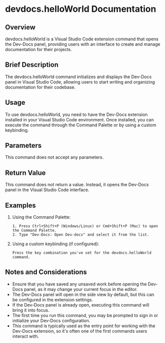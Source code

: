 # devdocs.helloWorld Documentation

## Overview

devdocs.helloWorld is a Visual Studio Code extension command that opens the Dev-Docs panel, providing users with an interface to create and manage documentation for their projects.

## Brief Description

The devdocs.helloWorld command initializes and displays the Dev-Docs panel in Visual Studio Code, allowing users to start writing and organizing documentation for their codebase.

## Usage

To use devdocs.helloWorld, you need to have the Dev-Docs extension installed in your Visual Studio Code environment. Once installed, you can execute the command through the Command Palette or by using a custom keybinding.

## Parameters

This command does not accept any parameters.

## Return Value

This command does not return a value. Instead, it opens the Dev-Docs panel in the Visual Studio Code interface.

## Examples

1. Using the Command Palette:
   ```
   1. Press Ctrl+Shift+P (Windows/Linux) or Cmd+Shift+P (Mac) to open the Command Palette.
   2. Type "Dev-Docs: Open Dev-docs" and select it from the list.
   ```

2. Using a custom keybinding (if configured):
   ```
   Press the key combination you've set for the devdocs.helloWorld command.
   ```

## Notes and Considerations

- Ensure that you have saved any unsaved work before opening the Dev-Docs panel, as it may change your current focus in the editor.
- The Dev-Docs panel will open in the side view by default, but this can be configured in the extension settings.
- If the Dev-Docs panel is already open, executing this command will bring it into focus.
- The first time you run this command, you may be prompted to sign in or initialize your Dev-Docs configuration.
- This command is typically used as the entry point for working with the Dev-Docs extension, so it's often one of the first commands users interact with.